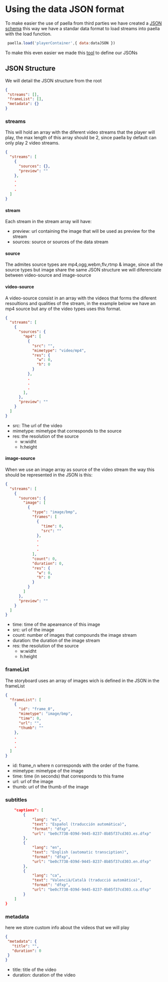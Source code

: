 ---
---

# Using the data JSON format

To make easier the use of paella from third parties we have created a [JSON schema](https://github.com/polimediaupv/paella/blob/develop/tools/mediapackagecreator/paella.schema.json) this way we have a standar data format to load streams into paella with the load function. 

```javascript
 paella.load('playerContainer',{ data:dataJSON })
```

To make this even easier we made this [tool](https://rawgit.com/polimediaupv/paella/develop/tools/mediapackagecreator/jsoncreateutil.html) to define our JSONs 
 
## JSON Structure
 We will detail the JSON structure from the root
 ```json
 {
  "streams": [],
  "frameList": [],
  "metadata": {}
}
```

### streams
This will hold an array with the diferent video streams that the player will play, the max length of this array should be 2, since paella by default can only play 2 video streams.
```json
{
  "streams": [
    {
      "sources": {},
      "preview": ""
    },
    .
    .
    .
  ]
}
```

#### stream
Each stream in the stream array will have:
* preview: url containing the image that will be used as preview for the stream
* sources: source or sources of the data stream 

#### source
The admites source types are mp4,ogg,webm,flv,rtmp & image, since all the source types but image share the same JSON structure we will diferenciate between video-source and image-source 

#### video-source
A video-source consist in an array with the videos that forms the diferent resoultions and qualities of the stream, in the example below we have an mp4 source but any of the video types uses this format.

```json
{
  "streams": [
    {
      "sources": {
        "mp4": [
          {
            "src": "",
            "mimetype": "video/mp4",
            "res": {
              "w": 0,
              "h": 0
            }
          },
          .
          .
          .
        ],
      },
      "preview": ""
    }
  ]
}
```

* src: The url of the video
* mimetype: mimetype that corresponds to the source
* res: the resolution of the source
    * w:widht
    * h:height
        
#### image-source
When we use an image array as source of the video stream the way this should be represented in the JSON is this:

```json
{
  "streams": [
    {
      "sources": {
        "image": [
          {
            "type": "image/bmp",
            "frames": [
              {
                "time": 0,
                "src": ""
              },
              .
              .
              .
            ],
            "count": 0,
            "duration": 0,
            "res": {
              "w": 0,
              "h": 0
            }
          }
        ]
      },
      "preview": ""
    }
  ]
}
```

* time: time of the apeareance of this image
* src: url of the image
* count: number of images that compounds the image stream
* duration: the duration of the image stream
* res: the resolution of the source
    * w:widht
    * h:height
        
### frameList
The storyboard uses an array of images wich is defined in the JSON in the frameList

```json
{
  "frameList": [
    {
      "id": "frame_0",
      "mimetype": "image/bmp",
      "time": 0,
      "url": "",
      "thumb": ""
    },
    .
    .
    .
  ]
}
```

* id: frame_n where n corresponds with the order of the frame.
* mimetype: mimetype of the image
* time: time (in seconds) that corresponds to this frame 
* url: url of the image
* thumb: url of the thumb of the image

### subtitles

```json
	"captions": [
		{
			"lang": "es",
			"text": "Español (traducción automática)",
			"format": "dfxp",
			"url": "be0c7738-039d-9445-8237-8b85f37cd303.es.dfxp"
		},
		{
			"lang": "en",
			"text": "English (automatic transciption)",
			"format": "dfxp",
			"url": "be0c7738-039d-9445-8237-8b85f37cd303.en.dfxp"
		},
		{
			"lang": "ca",
			"text": "Valencià/Català (traducció automàtica)",
			"format": "dfxp",
			"url": "be0c7738-039d-9445-8237-8b85f37cd303.ca.dfxp"
		}
	]
}
```

### metadata
here we store custom info about the videos that we will play
 
 ```json
 {
  "metadata": {
    "title": "",
    "duration": 0
  }
}
```
 
* title: title of the video
* duration: duration of the video

